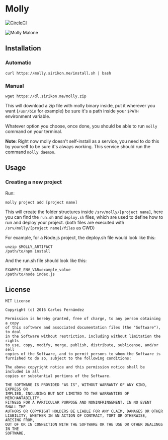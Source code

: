 # Molly #

[![CircleCI](https://circleci.com/gh/Sirikon/molly.svg?style=svg)](https://circleci.com/gh/Sirikon/molly)

![Molly Malone](http://i.imgur.com/vpbfqlb.jpg)

## Installation ##

### Automatic ###

```
curl https://molly.sirikon.me/install.sh | bash
```
### Manual ###

```
wget https://dl.sirikon.me/molly.zip
```

This will download a zip file with molly binary inside,
put it wherever you want (`/usr/bin` for example) be sure it's
a path inside your `$PATH` environment variable.

Whatever option you choose, once done, you should be able to run `molly`
command on your terminal.

__Note__: Right now molly doesn't self-install as a service, you need
to do this by yourself to be sure it's always working. This service
should run the command `molly daemon`.

## Usage ##

### Creating a new project ###

Run:

```
molly project add [project name]
```

This will create the folder structures inside `/srv/molly/[project name]`, here you
can find the `run.sh` and `deploy.sh` files, which are used to define how
to run and deploy your project. (both files are executed with
`/srv/molly/[project name]/files` as CWD)

For example, for a Node.js project, the deploy.sh file would look like this:

```
unzip $MOLLY_ARTIFACT
/path/to/npm install
```

And the run.sh file should look like this:

```
EXAMPLE_ENV_VAR=example_value
/path/to/node index.js
```

## License ##

```
MIT License

Copyright (c) 2016 Carlos Fernández

Permission is hereby granted, free of charge, to any person obtaining a copy
of this software and associated documentation files (the "Software"), to deal
in the Software without restriction, including without limitation the rights
to use, copy, modify, merge, publish, distribute, sublicense, and/or sell
copies of the Software, and to permit persons to whom the Software is
furnished to do so, subject to the following conditions:

The above copyright notice and this permission notice shall be included in all
copies or substantial portions of the Software.

THE SOFTWARE IS PROVIDED "AS IS", WITHOUT WARRANTY OF ANY KIND, EXPRESS OR
IMPLIED, INCLUDING BUT NOT LIMITED TO THE WARRANTIES OF MERCHANTABILITY,
FITNESS FOR A PARTICULAR PURPOSE AND NONINFRINGEMENT. IN NO EVENT SHALL THE
AUTHORS OR COPYRIGHT HOLDERS BE LIABLE FOR ANY CLAIM, DAMAGES OR OTHER
LIABILITY, WHETHER IN AN ACTION OF CONTRACT, TORT OR OTHERWISE, ARISING FROM,
OUT OF OR IN CONNECTION WITH THE SOFTWARE OR THE USE OR OTHER DEALINGS IN THE
SOFTWARE.
```
